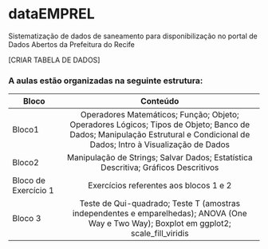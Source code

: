 # dataEMPREL
Sistematização de dados de saneamento para disponibilização no portal de Dados Abertos da Prefeitura do Recife

[CRIAR TABELA DE DADOS]

### A aulas estão organizadas na seguinte estrutura:

| **Bloco**         | **Conteúdo**                   
| ----------------- |:------------------------------------------: | 
| Bloco1    | Operadores Matemáticos; Função; Objeto; Operadores Lógicos; Tipos de Objeto; Banco de Dados; Manipulação Estrutural e Condicional de Dados; Intro à Visualização de Dados | 
| Bloco2    | Manipulação de Strings; Salvar Dados; Estatística Descritiva; Gráficos Descritivos | 
| Bloco de Exercício 1 | Exercícios referentes aos blocos 1 e 2 |
| Bloco 3   | Teste de Qui-quadrado; Teste T (amostras independentes e emparelhedas); ANOVA (One Way e Two Way); Boxplot em ggplot2; scale_fill_viridis | 


